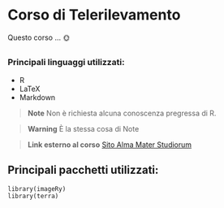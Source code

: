 # Corso di Telerilevamento
Questo corso ...
🌞

## 

### Principali linguaggi utilizzati:

+ R
+ LaTeX
+ Markdown

> **Note**
Non è richiesta alcuna conoscenza pregressa di R.

> **Warning**
È la stessa cosa di Note

> **Link esterno al corso**
[Sito Alma Mater Studiorum](https://www.unibo.it/it/studiare/dottorati-master-specializzazioni-e-altra-formazione/insegnamenti/insegnamento/2023/455369)

## Principali pacchetti utilizzati:

``` {r}
library(imageRy)
library(terra)





